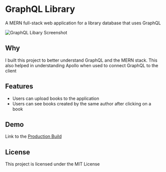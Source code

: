 # GraphQL Library
A MERN full-stack web application for a library database that uses GraphQL

![GraphQL Libary Screenshot](https://bstefansen.github.io/Portfolio/images/GraphQL-Library3.JPG)

## Why
I built this project to better understand GraphQL and the MERN stack. This also helped in understanding Apollo when used to connect GraphQL to the client

## Features
- Users can upload books to the application
- Users can see books created by the same author after clicking on a book

## Demo
Link to the <a target="_blank" href="https://stefansen-graphql-library.herokuapp.com/">Production Build</a>

## License
This project is licensed under the MIT License

